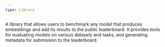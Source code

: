 ```yaml
---
type: Library
---
```


A library that allows users to benchmark any model that produces embeddings and add its results to the public leaderboard. It provides tools for evaluating models on various datasets and tasks, and generating metadata for submission to the leaderboard.